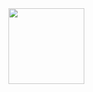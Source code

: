 <img src="https://regeld.com/desi/wp-content/uploads/2020/02/health_b_200224_05.png" style="width: 150px; height: auto"/>

